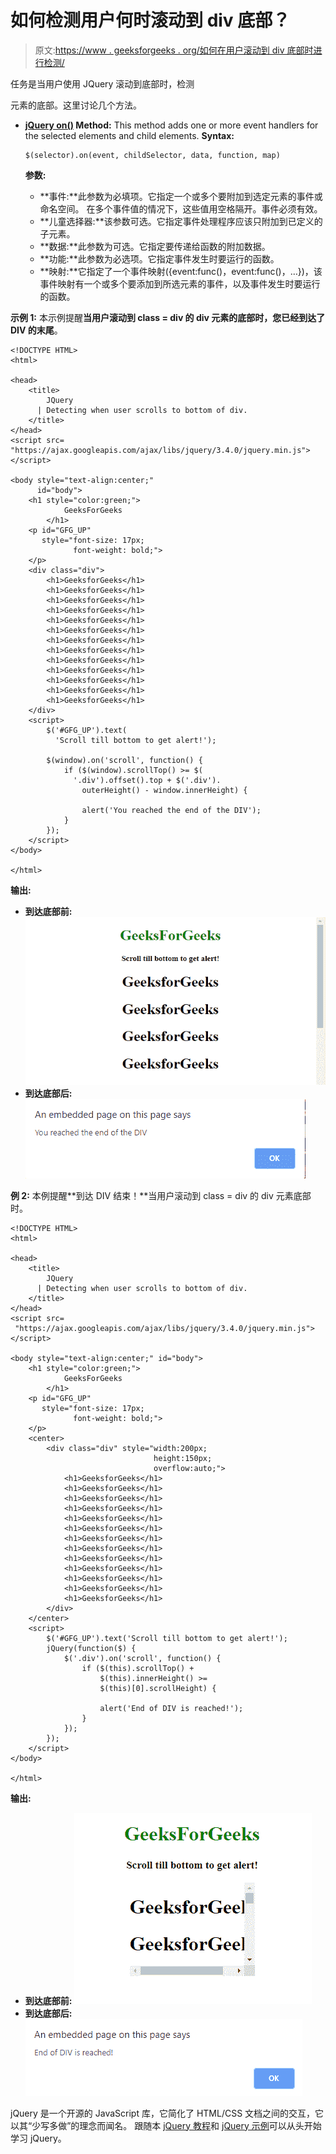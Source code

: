 # 如何检测用户何时滚动到 div 底部？

> 原文:[https://www . geeksforgeeks . org/如何在用户滚动到 div 底部时进行检测/](https://www.geeksforgeeks.org/how-to-detect-when-user-scrolls-to-the-bottom-of-a-div/)

任务是当用户使用 JQuery 滚动到底部时，检测

元素的底部。这里讨论几个方法。

*   **[jQuery on()](https://www.geeksforgeeks.org/jquery-on-with-examples/) Method:**
    This method adds one or more event handlers for the selected elements and child elements.
    **Syntax:**

    ```
    $(selector).on(event, childSelector, data, function, map)

    ```

    **参数:**

    *   **事件:**此参数为必填项。它指定一个或多个要附加到选定元素的事件或命名空间。
        在多个事件值的情况下，这些值用空格隔开。事件必须有效。
    *   **儿童选择器:**该参数可选。它指定事件处理程序应该只附加到已定义的子元素。
    *   **数据:**此参数为可选。它指定要传递给函数的附加数据。
    *   **功能:**此参数为必选项。它指定事件发生时要运行的函数。
    *   **映射:**它指定了一个事件映射({event:func()，event:func()，…})，该事件映射有一个或多个要添加到所选元素的事件，以及事件发生时要运行的函数。

**示例 1:** 本示例提醒**当用户滚动到 class = div 的 div 元素的底部时，您已经到达了 DIV 的末尾**。

```
<!DOCTYPE HTML>
<html>

<head>
    <title>
        JQuery 
      | Detecting when user scrolls to bottom of div.
    </title>
</head>
<script src=
"https://ajax.googleapis.com/ajax/libs/jquery/3.4.0/jquery.min.js">
</script>

<body style="text-align:center;" 
      id="body">
    <h1 style="color:green;"> 
            GeeksForGeeks 
        </h1>
    <p id="GFG_UP" 
       style="font-size: 17px;
              font-weight: bold;">
    </p>
    <div class="div">
        <h1>GeeksforGeeks</h1>
        <h1>GeeksforGeeks</h1>
        <h1>GeeksforGeeks</h1>
        <h1>GeeksforGeeks</h1>
        <h1>GeeksforGeeks</h1>
        <h1>GeeksforGeeks</h1>
        <h1>GeeksforGeeks</h1>
        <h1>GeeksforGeeks</h1>
        <h1>GeeksforGeeks</h1>
        <h1>GeeksforGeeks</h1>
        <h1>GeeksforGeeks</h1>
        <h1>GeeksforGeeks</h1>
        <h1>GeeksforGeeks</h1>
    </div>
    <script>
        $('#GFG_UP').text(
          'Scroll till bottom to get alert!');

        $(window).on('scroll', function() {
            if ($(window).scrollTop() >= $(
              '.div').offset().top + $('.div').
                outerHeight() - window.innerHeight) {

                alert('You reached the end of the DIV');
            }
        });
    </script>
</body>

</html>
```

**输出:**

*   **到达底部前:**
    ![](img/4f946b524aa71cc4f710072034f6d27d.png)
*   **到达底部后:**
    ![](img/224323e87154bcfa45e97363650ae4f0.png)

**例 2:** 本例提醒**到达 DIV 结束！**当用户滚动到 class = div 的 div 元素底部时。

```
<!DOCTYPE HTML>
<html>

<head>
    <title>
        JQuery 
      | Detecting when user scrolls to bottom of div.
    </title>
</head>
<script src=
 "https://ajax.googleapis.com/ajax/libs/jquery/3.4.0/jquery.min.js">
</script>

<body style="text-align:center;" id="body">
    <h1 style="color:green;"> 
            GeeksForGeeks 
        </h1>
    <p id="GFG_UP"
       style="font-size: 17px;
              font-weight: bold;">
    </p>
    <center>
        <div class="div" style="width:200px;
                                height:150px;
                                overflow:auto;">
            <h1>GeeksforGeeks</h1>
            <h1>GeeksforGeeks</h1>
            <h1>GeeksforGeeks</h1>
            <h1>GeeksforGeeks</h1>
            <h1>GeeksforGeeks</h1>
            <h1>GeeksforGeeks</h1>
            <h1>GeeksforGeeks</h1>
            <h1>GeeksforGeeks</h1>
            <h1>GeeksforGeeks</h1>
            <h1>GeeksforGeeks</h1>
            <h1>GeeksforGeeks</h1>
            <h1>GeeksforGeeks</h1>
            <h1>GeeksforGeeks</h1>
        </div>
    </center>
    <script>
        $('#GFG_UP').text('Scroll till bottom to get alert!');
        jQuery(function($) {
            $('.div').on('scroll', function() {
                if ($(this).scrollTop() +
                    $(this).innerHeight() >= 
                    $(this)[0].scrollHeight) {

                    alert('End of DIV is reached!');
                }
            });
        });
    </script>
</body>

</html>
```

**输出:**

*   **到达底部前:**
    ![](img/0dc9fe396e789c015471c1a6043b3838.png)
*   **到达底部后:**
    ![](img/91165880d3581f7384ab2ec6784dbc06.png)

jQuery 是一个开源的 JavaScript 库，它简化了 HTML/CSS 文档之间的交互，它以其“少写多做”的理念而闻名。
跟随本 [jQuery 教程](https://www.geeksforgeeks.org/jquery-tutorials/)和 [jQuery 示例](https://www.geeksforgeeks.org/jquery-examples/)可以从头开始学习 jQuery。